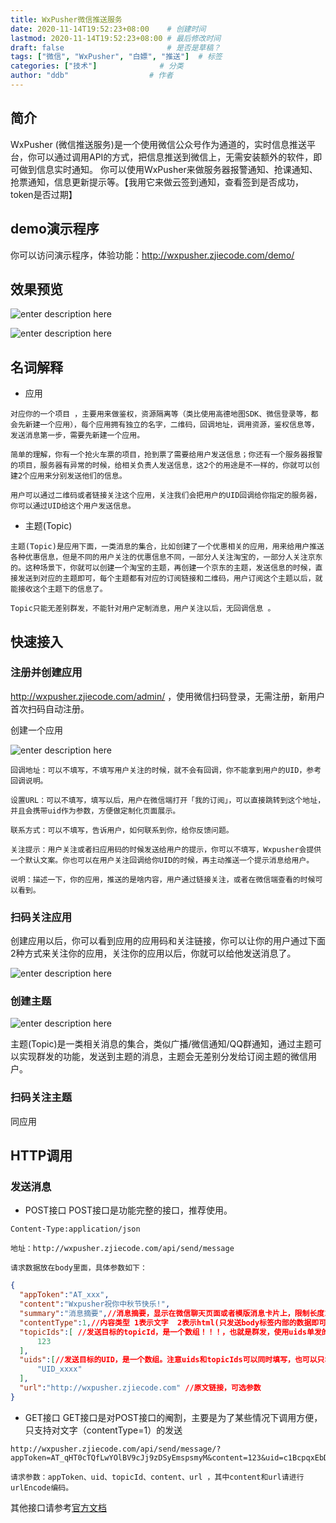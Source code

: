 ```yaml
---
title: WxPusher微信推送服务
date: 2020-11-14T19:52:23+08:00    # 创建时间
lastmod: 2020-11-14T19:52:23+08:00 # 最后修改时间
draft: false                       # 是否是草稿？
tags: ["微信", "WxPusher", "白嫖", "推送"]  # 标签
categories: ["技术"]              # 分类
author: "ddb"                  # 作者
---
```



## 简介

WxPusher (微信推送服务)是一个使用微信公众号作为通道的，实时信息推送平台，你可以通过调用API的方式，把信息推送到微信上，无需安装额外的软件，即可做到信息实时通知。 你可以使用WxPusher来做服务器报警通知、抢课通知、抢票通知，信息更新提示等。【我用它来做云签到通知，查看签到是否成功，token是否过期】

## demo演示程序

你可以访问演示程序，体验功能：http://wxpusher.zjiecode.com/demo/

## 效果预览

![enter description here](https://gitee.com/huangxd/imges/raw/master/小书匠/1605355902778.png)

![enter description here](https://gitee.com/huangxd/imges/raw/master/小书匠/1605355932951.png)

## 名词解释

 - 应用

```
对应你的一个项目 ，主要用来做鉴权，资源隔离等（类比使用高德地图SDK、微信登录等，都会先新建一个应用），每个应用拥有独立的名字，二维码，回调地址，调用资源，鉴权信息等，发送消息第一步，需要先新建一个应用。

简单的理解，你有一个抢火车票的项目，抢到票了需要给用户发送信息；你还有一个服务器报警的项目，服务器有异常的时候，给相关负责人发送信息，这2个的用途是不一样的，你就可以创建2个应用来分别发送他们的信息。

用户可以通过二维码或者链接关注这个应用，关注我们会把用户的UID回调给你指定的服务器，你可以通过UID给这个用户发送信息。
```

 - 主题(Topic)

```
主题(Topic)是应用下面，一类消息的集合，比如创建了一个优惠相关的应用，用来给用户推送各种优惠信息，但是不同的用户关注的优惠信息不同，一部分人关注淘宝的，一部分人关注京东的。这种场景下，你就可以创建一个淘宝的主题，再创建一个京东的主题，发送信息的时候，直接发送到对应的主题即可，每个主题都有对应的订阅链接和二维码，用户订阅这个主题以后，就能接收这个主题下的信息了。

Topic只能无差别群发，不能针对用户定制消息，用户关注以后，无回调信息 。
```

## 快速接入

### 注册并创建应用

http://wxpusher.zjiecode.com/admin/ ，使用微信扫码登录，无需注册，新用户首次扫码自动注册。

创建一个应用

![enter description here](https://gitee.com/huangxd/imges/raw/master/小书匠/1605355987312.png)

```
回调地址：可以不填写，不填写用户关注的时候，就不会有回调，你不能拿到用户的UID，参考回调说明。

设置URL：可以不填写，填写以后，用户在微信端打开「我的订阅」，可以直接跳转到这个地址，并且会携带uid作为参数，方便做定制化页面展示。

联系方式：可以不填写，告诉用户，如何联系到你，给你反馈问题。

关注提示：用户关注或者扫应用码的时候发送给用户的提示，你可以不填写，Wxpusher会提供一个默认文案。你也可以在用户关注回调给你UID的时候，再主动推送一个提示消息给用户。

说明：描述一下，你的应用，推送的是啥内容，用户通过链接关注，或者在微信端查看的时候可以看到。
```

### 扫码关注应用

创建应用以后，你可以看到应用的应用码和关注链接，你可以让你的用户通过下面2种方式来关注你的应用，关注你的应用以后，你就可以给他发送消息了。

![enter description here](https://gitee.com/huangxd/imges/raw/master/小书匠/1605355299076.png)

### 创建主题

![enter description here](https://gitee.com/huangxd/imges/raw/master/小书匠/1605355455649.png)

主题(Topic)是一类相关消息的集合，类似广播/微信通知/QQ群通知，通过主题可以实现群发的功能，发送到主题的消息，主题会无差别分发给订阅主题的微信用户。

### 扫码关注主题

同应用

## HTTP调用

### 发送消息

 - POST接口 POST接口是功能完整的接口，推荐使用。

```
Content-Type:application/json

地址：http://wxpusher.zjiecode.com/api/send/message

请求数据放在body里面，具体参数如下：
```

```json
{
  "appToken":"AT_xxx",
  "content":"Wxpusher祝你中秋节快乐!",
  "summary":"消息摘要",//消息摘要，显示在微信聊天页面或者模版消息卡片上，限制长度100，可以不传，不传默认截取content前面的内容。
  "contentType":1,//内容类型 1表示文字  2表示html(只发送body标签内部的数据即可，不包括body标签) 3表示markdown 
  "topicIds":[ //发送目标的topicId，是一个数组！！！，也就是群发，使用uids单发的时候， 可以不传。
      123
  ],
  "uids":[//发送目标的UID，是一个数组。注意uids和topicIds可以同时填写，也可以只填写一个。
      "UID_xxxx"
  ],
  "url":"http://wxpusher.zjiecode.com" //原文链接，可选参数
}
```

 - GET接口 GET接口是对POST接口的阉割，主要是为了某些情况下调用方便，只支持对文字（contentType=1）的发送

```
http://wxpusher.zjiecode.com/api/send/message/?appToken=AT_qHT0cTQfLwYOlBV9cJj9zDSyEmspsmyM&content=123&uid=c1BcpqxEbD8irqlGUh9BhOqR2BvH8yWZ&url=http%3a%2f%2fwxpusher.zjiecode.com

请求参数：appToken、uid、topicId、content、url ，其中content和url请进行urlEncode编码。
```

其他接口请参考[官方文档](https://wxpusher.zjiecode.com/docs)